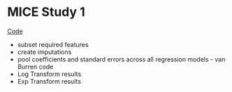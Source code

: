 # MICE Study 1

[Code](https://github.com/bjmcnamee/MICE_Study_1/blob/main/Imputations.R)
- subset required features
- create imputations
- pool coefficients and standard errors across all regression models - van Burren code
- Log Transform results
- Exp Transform results
